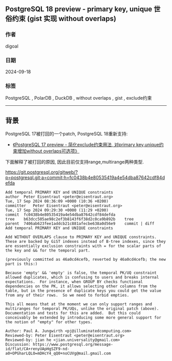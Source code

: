 ## PostgreSQL 18 preview - primary key, unique 世俗约束 (gist 实现 without overlaps)  
                                                            
### 作者                                
digoal                                
                                       
### 日期                                     
2024-09-18                                
                                    
### 标签                                  
PostgreSQL , PolarDB , DuckDB , without overlaps , gist , exclude约束           
                                                           
----                                    
                                                  
## 背景  
PostgreSQL 17被打回的一个patch, PostgreSQL 18重新支持:    
- [《PostgreSQL 17 preview - 简化exclude约束用法, 对primary key,unique约束增加without overlaps可选项》](../202401/20240125_01.md)    
  
下面解释了被打回的原因, 因此目前仅支持range,multirange两种类型.     
  
https://git.postgresql.org/gitweb/?p=postgresql.git;a=commit;h=fc0438b4e80535419a4e54dba87642cdf84defda  
  
```  
Add temporal PRIMARY KEY and UNIQUE constraints  
author	Peter Eisentraut <peter@eisentraut.org>	  
Tue, 17 Sep 2024 08:36:09 +0000 (10:36 +0200)  
committer	Peter Eisentraut <peter@eisentraut.org>	  
Tue, 17 Sep 2024 09:29:30 +0000 (11:29 +0200)  
commit	fc0438b4e80535419a4e54dba87642cdf84defda  
tree	b63dcc505ae98c2ef3b8143f6f38d2c0ca9b892b	tree  
parent	7406ab623fee1addcb21c881afecbe638a0d56e9	commit | diff  
Add temporal PRIMARY KEY and UNIQUE constraints  
  
Add WITHOUT OVERLAPS clause to PRIMARY KEY and UNIQUE constraints.  
These are backed by GiST indexes instead of B-tree indexes, since they  
are essentially exclusion constraints with = for the scalar parts of  
the key and && for the temporal part.  
  
(previously committed as 46a0cd4cefb, reverted by 46a0cd4cefb; the new  
part is this:)  
  
Because 'empty' && 'empty' is false, the temporal PK/UQ constraint  
allowed duplicates, which is confusing to users and breaks internal  
expectations.  For instance, when GROUP BY checks functional  
dependencies on the PK, it allows selecting other columns from the  
table, but in the presence of duplicate keys you could get the value  
from any of their rows.  So we need to forbid empties.  
  
This all means that at the moment we can only support ranges and  
multiranges for temporal PK/UQs, unlike the original patch (above).  
Documentation and tests for this are added.  But this could  
conceivably be extended by introducing some more general support for  
the notion of "empty" for other types.  
  
Author: Paul A. Jungwirth <pj@illuminatedcomputing.com>  
Reviewed-by: Peter Eisentraut <peter@eisentraut.org>  
Reviewed-by: jian he <jian.universality@gmail.com>  
Discussion: https://www.postgresql.org/message-id/flat/CA+renyUApHgSZF9-nd-a0+OPGharLQLO=mDHcY4_qQ0+noCUVg@mail.gmail.com  
```  
    
